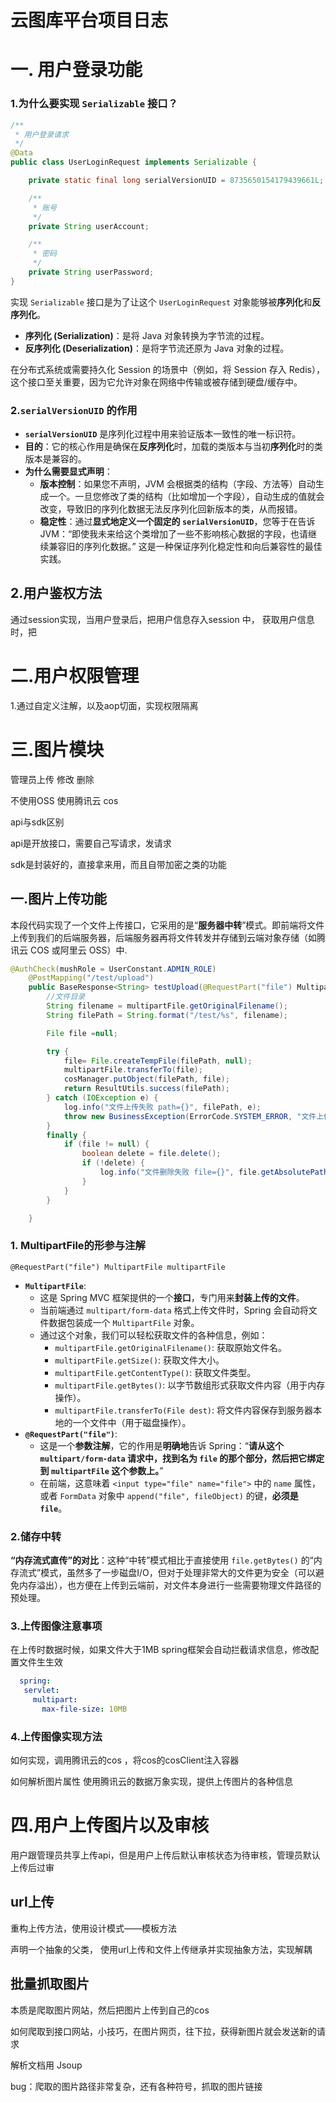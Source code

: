 # 云图库平台项目日志



# 一. 用户登录功能



### 1.为什么要实现 `Serializable` 接口？

```java
/**
 * 用户登录请求
 */
@Data
public class UserLoginRequest implements Serializable {

    private static final long serialVersionUID = 8735650154179439661L;

    /**
     * 账号
     */
    private String userAccount;

    /**
     * 密码
     */
    private String userPassword;
}
```

实现 `Serializable` 接口是为了让这个 `UserLoginRequest` 对象能够被**序列化**和**反序列化**。

- **序列化 (Serialization)**：是将 Java 对象转换为字节流的过程。
- **反序列化 (Deserialization)**：是将字节流还原为 Java 对象的过程。

在分布式系统或需要持久化 Session 的场景中（例如，将 Session 存入 Redis），这个接口至关重要，因为它允许对象在网络中传输或被存储到硬盘/缓存中。

### 2.**`serialVersionUID` 的作用**

- **`serialVersionUID`** 是序列化过程中用来验证版本一致性的唯一标识符。
- **目的**：它的核心作用是确保在**反序列化**时，加载的类版本与当初**序列化**时的类版本是兼容的。
- **为什么需要显式声明**：
  - **版本控制**：如果您不声明，JVM 会根据类的结构（字段、方法等）自动生成一个。一旦您修改了类的结构（比如增加一个字段），自动生成的值就会改变，导致旧的序列化数据无法反序列化回新版本的类，从而报错。
  - **稳定性**：通过**显式地定义一个固定的 `serialVersionUID`**，您等于在告诉 JVM：“即使我未来给这个类增加了一些不影响核心数据的字段，也请继续兼容旧的序列化数据。” 这是一种保证序列化稳定性和向后兼容性的最佳实践。





## 2.用户鉴权方法

通过session实现，当用户登录后，把用户信息存入session 中， 获取用户信息时，把



# 二.用户权限管理

1.通过自定义注解，以及aop切面，实现权限隔离



















# 三.图片模块

管理员上传 修改  删除

不使用OSS  使用腾讯云 cos 



api与sdk区别

api是开放接口，需要自己写请求，发请求

sdk是封装好的，直接拿来用，而且自带加密之类的功能







## 一.图片上传功能

本段代码实现了一个文件上传接口，它采用的是“**服务器中转**”模式。即前端将文件上传到我们的后端服务器，后端服务器再将文件转发并存储到云端对象存储（如腾讯云 COS 或阿里云 OSS）中.

```java
@AuthCheck(mushRole = UserConstant.ADMIN_ROLE)
    @PostMapping("/test/upload")
    public BaseResponse<String> testUpload(@RequestPart("file") MultipartFile multipartFile) {
        //文件目录
        String filename = multipartFile.getOriginalFilename();
        String filePath = String.format("/test/%s", filename);

        File file =null;

        try {
            file= File.createTempFile(filePath, null);
            multipartFile.transferTo(file);
            cosManager.putObject(filePath, file);
            return ResultUtils.success(filePath);
        } catch (IOException e) {
            log.info("文件上传失败 path={}", filePath, e);
            throw new BusinessException(ErrorCode.SYSTEM_ERROR, "文件上传失败");
        }
        finally {
            if (file != null) {
                boolean delete = file.delete();
                if (!delete) {
                    log.info("文件删除失败 file={}", file.getAbsolutePath());
                }
            }
        }

    }
```

### **1. MultipartFile的形参与注解**

```
@RequestPart("file") MultipartFile multipartFile
```

- **`MultipartFile`**:
  - 这是 Spring MVC 框架提供的一个**接口**，专门用来**封装上传的文件**。
  - 当前端通过 `multipart/form-data` 格式上传文件时，Spring 会自动将文件数据包装成一个 `MultipartFile` 对象。
  - 通过这个对象，我们可以轻松获取文件的各种信息，例如：
    - `multipartFile.getOriginalFilename()`: 获取原始文件名。
    - `multipartFile.getSize()`: 获取文件大小。
    - `multipartFile.getContentType()`: 获取文件类型。
    - `multipartFile.getBytes()`: 以字节数组形式获取文件内容（用于内存操作）。
    - `multipartFile.transferTo(File dest)`: 将文件内容保存到服务器本地的一个文件中（用于磁盘操作）。
- **`@RequestPart("file")`**:
  - 这是一个**参数注解**，它的作用是**明确地**告诉 Spring：“**请从这个 `multipart/form-data` 请求中，找到名为 `file` 的那个部分，然后把它绑定到 `multipartFile` 这个参数上。**”
  - 在前端，这意味着 `<input type="file" name="file">` 中的 `name` 属性，或者 `FormData` 对象中 `append("file", fileObject)` 的键，**必须是 `file`**。

### 2.储存中转

**“内存流式直传”的对比**：这种“中转”模式相比于直接使用 `file.getBytes()` 的“内存流式”模式，虽然多了一步磁盘I/O，但对于处理非常大的文件更为安全（可以避免内存溢出），也方便在上传到云端前，对文件本身进行一些需要物理文件路径的预处理。

### 3.上传图像注意事项

在上传时数据时候，如果文件大于1MB spring框架会自动拦截请求信息，修改配置文件生生效

```yaml
  spring:
   servlet:
     multipart:
       max-file-size: 10MB
```

### 4.上传图像实现方法

如何实现，调用腾讯云的cos ，将cos的cosClient注入容器  

如何解析图片属性   使用腾讯云的数据万象实现，提供上传图片的各种信息







# 四.用户上传图片以及审核

用户跟管理员共享上传api，但是用户上传后默认审核状态为待审核，管理员默认上传后过审



## url上传

重构上传方法，使用设计模式——模板方法  

声明一个抽象的父类，  使用url上传和文件上传继承并实现抽象方法，实现解耦







## 批量抓取图片  

本质是爬取图片网站，然后把图片上传到自己的cos



如何爬取到接口网站，小技巧，在图片网页，往下拉，获得新图片就会发送新的请求



解析文档用 Jsoup



bug：爬取的图片路径非常复杂，还有各种符号，抓取的图片链接
